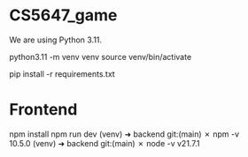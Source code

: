 # CS5647_game

We are using Python 3.11.

python3.11 -m venv venv
source venv/bin/activate

pip install -r requirements.txt

# Frontend

npm install
npm run dev
(venv) ➜ backend git:(main) ✗ npm -v  
10.5.0
(venv) ➜ backend git:(main) ✗ node -v
v21.7.1
